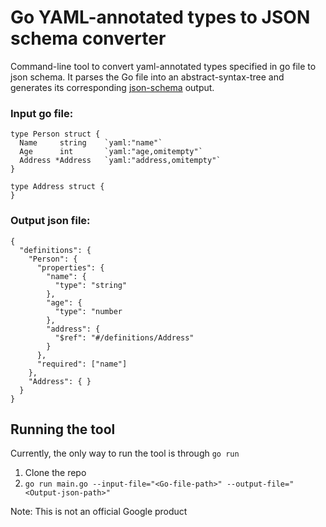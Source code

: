 # Go YAML-annotated types to JSON schema converter
Command-line tool to convert yaml-annotated types specified in go file to json schema. It parses the Go file into an abstract-syntax-tree and generates its corresponding [json-schema](https://json-schema.org/) output.

### Input go file:
```
type Person struct {
  Name     string    `yaml:"name"`
  Age      int       `yaml:"age,omitempty"`
  Address *Address   `yaml:"address,omitempty"`
}

type Address struct {
}
```

### Output json file:
```
{
  "definitions": {
    "Person": {
      "properties": {
        "name": {
          "type": "string"
        },
        "age": {
          "type": "number
        },
        "address": {
          "$ref": "#/definitions/Address"
        }
      },
      "required": ["name"]
    },
    "Address": { }
  }
}
```

## Running the tool
Currently, the only way to run the tool is through `go run`
1. Clone the repo
2. `go run main.go --input-file="<Go-file-path>" --output-file="<Output-json-path>"`



Note: This is not an official Google product
